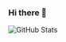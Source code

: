 ### Hi there 👋

<!--
**Atickxxx/Atickxxx** is a ✨ _special_ ✨ repository because its `README.md` (this file) appears on your GitHub profile.

Here are some ideas to get you started:

- 🔭 I’m currently working on ...
##🌱 I’m currently learning Lua, Html, Css, JavaScript, ...
- 👯 I’m looking to collaborate on ...
- 🤔 I’m looking for help with ...
- 💬 Ask me about ...
##📫 How to reach me: Atickx#3881
- 😄 Pronouns: ...
- ⚡ Fun fact: ...
-->
![GitHub Stats](https://github-readme-stats.vercel.app/api?username=Atickxxx&theme=radical)
